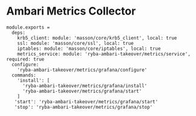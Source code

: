 
# Ambari Metrics Collector

    module.exports =
      deps:
        krb5_client: module: 'masson/core/krb5_client', local: true
        ssl: module: 'masson/core/ssl', local: true
        iptables: module: 'masson/core/iptables', local: true
        metrics_service: module: 'ryba-ambari-takeover/metrics/service', required: true
      configure:
        'ryba-ambari-takeover/metrics/grafana/configure'
      commands:
        'install': [
          'ryba-ambari-takeover/metrics/grafana/install'
          'ryba-ambari-takeover/metrics/grafana/start'
        ]
       'start': 'ryba-ambari-takeover/metrics/grafana/start'
       'stop': 'ryba-ambari-takeover/metrics/grafana/stop'

[Ambari-server]: http://ambari.apache.org
